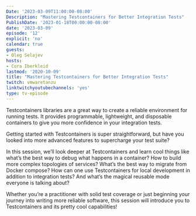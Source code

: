 ```yaml
---
Date: '2023-03-09T11:00:00-08:00'
Description: "Mastering Testcontainers for Better Integration Tests"
PublishDate: '2023-01-18T00:00:00-08:00'
date: '2023-03-09'
episode: '12'
explicit: 'no'
calendar: true
guests:
- Oleg Selajev
hosts:
- Cora Iberkleid
lastmod: '2020-10-09'
title: "Mastering Testcontainers for Better Integration Tests"
twitch: vmwaretanzu
linktwitchyoutubechannels: 'yes'
type: tv-episode
---
```


Testcontainers libraries are a great way to create a reliable environment for running tests. It provides programmable, lightweight, and disposable containers to give you more confidence in your integration tests.

Getting started with Testcontainers is super straightforward, but have you looked into more advanced features to supercharge your test suite?

In this session, we’ll look deeper at Testcontainers and learn cool things like what’s the best way to debug what happens in a container? How to build more complex topologies of services? What’s the best way to migrate from Docker compose? How can one use Testcontainers for local development in addition to integration tests? And what’s the magical reusable mode everyone is talking about?

Whether you’re a practitioner with solid test coverage or just beginning your journey into writing more reliable software, this session will introduce you to Testcontainers and its pretty cool capabilities!